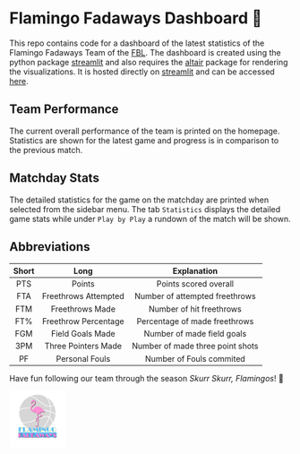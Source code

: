 # Flamingo Fadaways Dashboard 🏀
This repo contains code for a dashboard of the latest statistics of the Flamingo Fadaways Team of the [FBL](https://fbl.berlin/). The dashboard is created using the python package [streamlit](https://streamlit.io/) and also requires the [altair](https://altair-viz.github.io/) package for rendering the visualizations. It is hosted directly on [streamlit](https://share.streamlit.io/) and can be accessed [here](https://woldeaman-flamingo-stats-dashboard-m54ahs.streamlit.app/).

## Team Performance
The current overall performance of the team is printed on the homepage. Statistics are shown for the latest game and progress is in comparison to the previous match.

## Matchday Stats
The detailed statistics for the game on the matchday are printed when selected from the sidebar menu. The tab `Statistics` displays the detailed game stats while under `Play by Play` a rundown of the match will be shown.

## Abbreviations
| Short | Long | Explanation |
| :---: | :---: | :---: |
| PTS | Points | Points scored overall |
| FTA | Freethrows Attempted | Number of attempted freethrows |
| FTM | Freethrows Made | Number of hit freethrows |
| FT% | Freethrow Percentage | Percentage of made freethrows |
| FGM | Field Goals Made | Number of made field goals |
| 3PM | Three Pointers Made | Number of made three point shots |
| PF | Personal Fouls | Number of Fouls commited |

Have fun following our team through the season *Skurr Skurr, Flamingos*! 🦩

<div>
    <img src="./logo.jpg" width="100" height="100"/>
</div>
